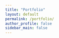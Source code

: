 ```yaml
---
title: "Portfolio"
layout: default
permalink: /portfolio/
author_profile: false
sidebar_main: false
---
```

